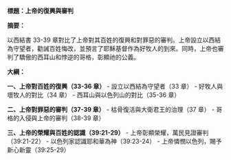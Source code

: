 **標題：上帝的復興與審判**

**摘要：**

以西結書 33-39 章對比了上帝對其百姓的復興和對罪惡的審判。上帝設立以西結為守望者，勸誡百姓悔改，並預言了耶穌基督作為好牧人的到來。同時，上帝也審判了驕傲的西耳山和悖逆的哥格，彰顯祂的公義。

**大綱：**

**一、上帝對百姓的復興（33-36 章）**
    - 設立以西結為守望者（33 章）
    - 好牧人與壞牧人的對比（34 章）
    - 西耳山與以色列山的對比（35-36 章）

**二、上帝對罪惡的審判（37-39 章）**
    - 枯骨復活與大衛君王的治理（37 章）
    - 哥格的入侵與上帝的審判（38-39 章）

**三、上帝的榮耀與百姓的認識（39:21-29）**
    - 上帝彰顯榮耀，萬民見證審判（39:21-22）
    - 以色列家認識耶和華為神（39:23-24）
    - 上帝憐憫以色列，賜予新心新靈（39:25-29）